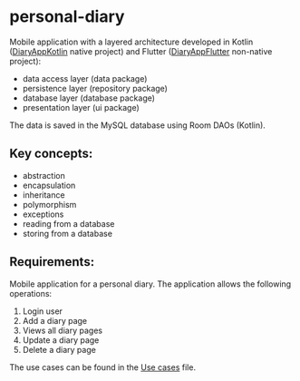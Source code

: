 # personal-diary

Mobile application with a layered architecture developed in Kotlin ([DiaryAppKotlin](https://github.com/Iri25/ma-project-Iri25/tree/main/android) native project) and Flutter ([DiaryAppFlutter](https://github.com/Iri25/ma-project-Iri25/tree/main/flutter) non-native project):
- data access layer (data package)
- persistence layer (repository package)
- database layer (database package)
- presentation layer (ui package)

The data is saved in the MySQL database using Room DAOs (Kotlin). 

## Key concepts:
- abstraction
- encapsulation
- inheritance
- polymorphism
- exceptions
- reading from a database
- storing from a database

## Requirements:
Mobile application for a personal diary. The application allows the following operations:
1. Login user
2. Add a diary page
3. Views all diary pages
4. Update a diary page
5. Delete a diary page

The use cases can be found in the [Use cases](https://github.com/Iri25/personal-diary/blob/main/Use%20cases.pdf) file.

